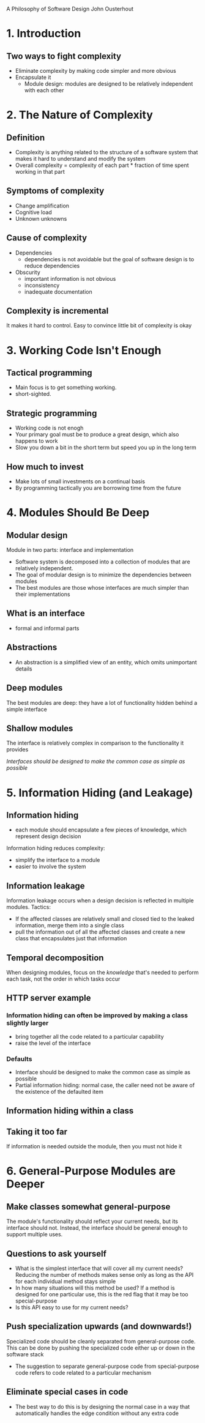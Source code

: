 A Philosophy of Software Design
John Ousterhout

# 1. Introduction
## Two ways to fight complexity
- Eliminate complexity by making code simpler and more obvious
- Encapsulate it
    - Module design: modules are designed to be relatively independent with each other

# 2. The Nature of Complexity
## Definition
- Complexity is anything related to the structure of a software system that makes it hard to understand and modify the system
- Overall complexity = complexity of each part * fraction of time spent working in that part
## Symptoms of complexity
- Change amplification
- Cognitive load
- Unknown unknowns

## Cause of complexity
- Dependencies
    - dependencies is not avoidable but the goal of software design is to reduce dependencies
- Obscurity
    - important information is not obvious
    - inconsistency
    - inadequate documentation
    
## Complexity is incremental
It makes it hard to control. Easy to convince little bit of complexity is okay

# 3. Working Code Isn't Enough
## Tactical programming
- Main focus is to get something working. 
- short-sighted. 
## Strategic programming
- Working code is not enogh
- Your primary goal must be to produce a great design, which also happens to work
- Slow you down a bit in the short term but speed you up in the long term
## How much to invest
- Make lots of small investments on a continual basis
- By programming tactically you are borrowing time from the future

# 4. Modules Should Be Deep
## Modular design
Module in two parts: interface and implementation

- Software system is decomposed into a collection of modules that are relatively independent.
- The goal of modular design is to minimize the dependencies between modules
- The best modules are those whose interfaces are much simpler than their implementations
## What is an interface
- formal and informal parts
## Abstractions
- An abstraction is a simplified view of an entity, which omits unimportant details
## Deep modules
The best modules are deep: they have a lot of functionality hidden behind a simple interface
## Shallow modules
The interface is relatively complex in comparison to the functionality it provides

*Interfaces should be designed to make the common case as simple as possible*

# 5. Information Hiding (and Leakage)
## Information hiding
- each module should encapsulate a few pieces of knowledge, which represent design decision

Information hiding reduces complexity:
- simplify the interface to a module
- easier to involve the system
## Information leakage
Information leakage occurs when a design decision is reflected in multiple modules.
Tactics:
- If the affected classes are relatively small and closed tied to the leaked information, merge them into a single class
- pull the information out of all the affected classes and create a new class that encapsulates just that information
## Temporal decomposition
When designing modules, focus on the *knowledge* that's needed to perform each task, not the order in which tasks occur
## HTTP server example
### Information hiding can often be improved by making a class slightly larger
- bring together all the code related to a particular capability
- raise the level of the interface
### Defaults
- Interface should be designed to make the common case as simple as possible
- Partial information hiding: normal case, the caller need not be aware of the existence of the defaulted item
## Information hiding within a class
## Taking it too far
If information is needed outside the module, then you must not hide it

# 6. General-Purpose Modules are Deeper
## Make classes somewhat general-purpose
The module's functionality should reflect your current needs, but its interface should not. Instead, the interface should be general enough to 
support multiple uses.
## Questions to ask yourself
- What is the simplest interface that will cover all my current needs?
Reducing the number of methods makes sense only as long as the API for each individual method stays simple
- In how many situations will this method be used?
If a method is designed for one particular use, this is the red flag that it may be too special-purpose
- Is this API easy to use for my current needs?
## Push specialization upwards (and downwards!)
Specialized code should be cleanly separated from general-purpose code. This can be done by pushing the specialized code either up or down in
the software stack
- The suggestion to separate general-purpose code from special-purpose code refers to code related to a particular mechanism
## Eliminate special cases in code
- The best way to do this is by designing the normal case in a way that automatically handles the edge condition without any extra code
